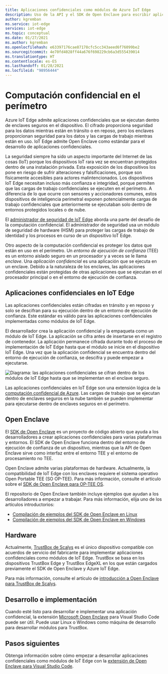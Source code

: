 ```yaml
---
title: Aplicaciones confidenciales como módulos de Azure IoT Edge
description: Uso de la API y el SDK de Open Enclave para escribir aplicaciones confidenciales e implementarlas como módulos de IoT Edge para la computación confidencial
author: kgremban
ms.service: iot-edge
services: iot-edge
ms.topic: conceptual
ms.date: 01/27/2021
ms.author: kgremban
ms.openlocfilehash: e63397176cae87178cfc5cc343aeed6f76099be2
ms.sourcegitcommit: 4e70fd4028ff44a676f698229cb6a3d555439014
ms.translationtype: HT
ms.contentlocale: es-ES
ms.lasthandoff: 01/28/2021
ms.locfileid: "98956444"
---
```

# <a name="confidential-computing-at-the-edge"></a>Computación confidencial en el perímetro

Azure IoT Edge admite aplicaciones confidenciales que se ejecutan dentro de enclaves seguros en el dispositivo. El cifrado proporciona seguridad para los datos mientras están en tránsito o en reposo, pero los enclaves proporcionan seguridad para los datos y las cargas de trabajo mientras están en uso. IoT Edge admite Open Enclave como estándar para el desarrollo de aplicaciones confidenciales.

La seguridad siempre ha sido un aspecto importante del Internet de las cosas (IoT) porque los dispositivos IoT rara vez se encuentran protegidos dentro de una instalación privada. Esta exposición de los dispositivos los pone en riesgo de sufrir alteraciones y falsificaciones, porque son físicamente accesibles para actores malintencionados. Los dispositivos IoT Edge necesitan incluso más confianza e integridad, porque permiten que las cargas de trabajo confidenciales se ejecuten en el perímetro. A diferencia de lo que ocurre con sensores y accionadores comunes, estos dispositivos de inteligencia perimetral exponen potencialmente cargas de trabajo confidenciales que anteriormente se ejecutaban solo dentro de entornos protegidos locales o de nube.

El [administrador de seguridad de IoT Edge](iot-edge-security-manager.md) aborda una parte del desafío de la computación confidencial. El administrador de seguridad usa un módulo de seguridad de hardware (HSM) para proteger las cargas de trabajo de identidad y los procesos en curso de un dispositivo IoT Edge.

Otro aspecto de la computación confidencial es proteger los datos que están en uso en el perímetro. Un *entorno de ejecución de confianza* (TEE) es un entorno aislado seguro en un procesador y a veces se le llama *enclave*. Una *aplicación confidencial* es una aplicación que se ejecuta en un enclave. Debido a la naturaleza de los enclaves, las aplicaciones confidenciales están protegidas de otras aplicaciones que se ejecutan en el procesador principal o en el entorno de ejecución de confianza.

## <a name="confidential-applications-on-iot-edge"></a>Aplicaciones confidenciales en IoT Edge

Las aplicaciones confidenciales están cifradas en tránsito y en reposo y solo se descifran para su ejecución dentro de un entorno de ejecución de confianza. Este estándar es válido para las aplicaciones confidenciales implementadas como módulos de IoT Edge.

El desarrollador crea la aplicación confidencial y la empaqueta como un módulo de IoT Edge. La aplicación se cifra antes de insertarse en el registro de contenedor. La aplicación permanece cifrada durante todo el proceso de implementación de IoT Edge hasta que el módulo se inicie en el dispositivo IoT Edge. Una vez que la aplicación confidencial se encuentra dentro del entorno de ejecución de confianza, se descifra y puede empezar a ejecutarse.

![Diagrama: las aplicaciones confidenciales se cifran dentro de los módulos de IoT Edge hasta que se implementan en el enclave seguro.](./media/deploy-confidential-applications/confidential-applications-encrypted.png)

Las aplicaciones confidenciales en IoT Edge son una extensión lógica de la [computación confidencial de Azure](../confidential-computing/overview.md). Las cargas de trabajo que se ejecutan dentro de enclaves seguros en la nube también se pueden implementar para ejecutarse dentro de enclaves seguros en el perímetro.

## <a name="open-enclave"></a>Open Enclave

El [SDK de Open Enclave](https://openenclave.io/sdk/) es un proyecto de código abierto que ayuda a los desarrolladores a crear aplicaciones confidenciales para varias plataformas y entornos. El SDK de Open Enclave funciona dentro del entorno de ejecución de confianza de un dispositivo, mientras que la API de Open Enclave sirve como interfaz entre el entorno TEE y el entorno de procesamiento no TEE.

Open Enclave admite varias plataformas de hardware. Actualmente, la compatibilidad de IoT Edge con los enclaves requiere el sistema operativo Open Portable TEE (SO OP-TEE). Para más información, consulte el artículo sobre el [SDK de Open Enclave para OP-TEE OS](https://github.com/openenclave/openenclave/blob/master/docs/GettingStartedDocs/OP-TEE/Introduction.md).

El repositorio de Open Enclave también incluye ejemplos que ayudan a los desarrolladores a empezar a trabajar. Para más información, elija uno de los artículos introductorios:

* [Compilación de ejemplos del SDK de Open Enclave en Linux](https://github.com/openenclave/openenclave/blob/master/samples/BuildSamplesLinux.md)
* [Compilación de ejemplos del SDK de Open Enclave en Windows](https://github.com/openenclave/openenclave/blob/master/samples/BuildSamplesWindows.md)

## <a name="hardware"></a>Hardware

Actualmente, [TrustBox de Scalys](https://scalys.com/trustbox-industrial/) es el único dispositivo compatible con acuerdos de servicio del fabricante para implementar aplicaciones confidenciales como módulos de IoT Edge. TrustBox se basa en los dispositivos TrustBox Edge y TrustBox EdgeXL en los que están cargados previamente el SDK de Open Enclave y Azure IoT Edge.

Para más información, consulte el artículo de [introducción a Open Enclave para TrustBox de Scalys](https://aka.ms/scalys-trustbox-edge-get-started).

## <a name="develop-and-deploy"></a>Desarrollo e implementación

Cuando esté listo para desarrollar e implementar una aplicación confidencial, la extensión [Microsoft Open Enclave](https://marketplace.visualstudio.com/items?itemName=ms-iot.msiot-vscode-openenclave) para Visual Studio Code puede ser útil. Puede usar Linux o Windows como máquina de desarrollo para desarrollar módulos para TrustBox.

## <a name="next-steps"></a>Pasos siguientes

Obtenga información sobre cómo empezar a desarrollar aplicaciones confidenciales como módulos de IoT Edge con la [extensión de Open Enclave para Visual Studio Code](https://github.com/openenclave/openenclave/tree/master/devex/vscode-extension).
